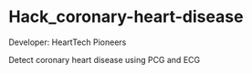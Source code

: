 # Hack_coronary-heart-disease

Developer: HeartTech Pioneers

Detect coronary heart disease using PCG and ECG

